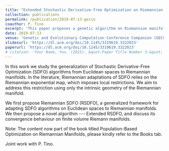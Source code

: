 ```yaml
---
title: "Extended Stochastic Derivative-free Optimization on Riemannian Manifolds"
collection: publications
permalink: /publication/2019-07-13-gecco
coauthor: P. Tino
excerpt: 'This paper proposes a genetic algorithm on Riemannian manifolds based on Information Geometry, Riemannian Geometry, and Simplicial Geometry.'
date: 2019-07-13
venue: 'Genetic and Evolutionary Computation Conference Companion (GECCO)'
slidesurl: 'https://dl.acm.org/doi/10.1145/3319619.3322023'
paperurl: 'https://dl.acm.org/doi/10.1145/3319619.3322023'
# citation: 'Your Name, You. (2015). &quot;Paper Title Number 3.&quot; <i>Journal 1</i>. 1(3).'
---
```


In this work we study the generalization of Stochastic Derivative-Free Optimization (SDFO) algorithms from Euclidean spaces to Riemannian manifolds. In the literature, Riemannian adaptations of SDFO relies on the Riemannian exponential map, which imposes local restrictions. We aim to address this restriction using only the intrinsic geometry of the Riemannian manifold.

We first propose Riemannian SDFO (RSDFO), a generalized framework for adapting SDFO algorithms on Euclidean spaces to Riemannian manifolds. We then propose a novel algorithm --- Extended RSDFO, and discuss its convergence behaviour on finite volume Riemann manifolds.

Note: The content now part of the book titled Population-Based Optimization on Riemannian Manifolds, please kindly refer to the Books tab.

Joint work with P. Tino.